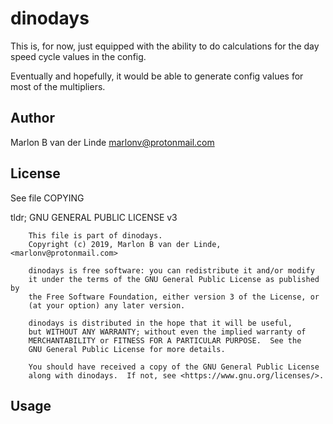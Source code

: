 # dinodays

This is, for now, just equipped with the ability to do calculations for the day speed cycle values in the config.

Eventually and hopefully, it would be able to generate config values for most of the multipliers.

## Author
Marlon B van der Linde <marlonv@protonmail.com>

## License
See file COPYING

tldr; 
GNU GENERAL PUBLIC LICENSE v3

```
    This file is part of dinodays.
    Copyright (c) 2019, Marlon B van der Linde, <marlonv@protonmail.com>

    dinodays is free software: you can redistribute it and/or modify
    it under the terms of the GNU General Public License as published by
    the Free Software Foundation, either version 3 of the License, or
    (at your option) any later version.

    dinodays is distributed in the hope that it will be useful,
    but WITHOUT ANY WARRANTY; without even the implied warranty of
    MERCHANTABILITY or FITNESS FOR A PARTICULAR PURPOSE.  See the
    GNU General Public License for more details.

    You should have received a copy of the GNU General Public License
    along with dinodays.  If not, see <https://www.gnu.org/licenses/>.
```

## Usage
```buildoutcfg

```